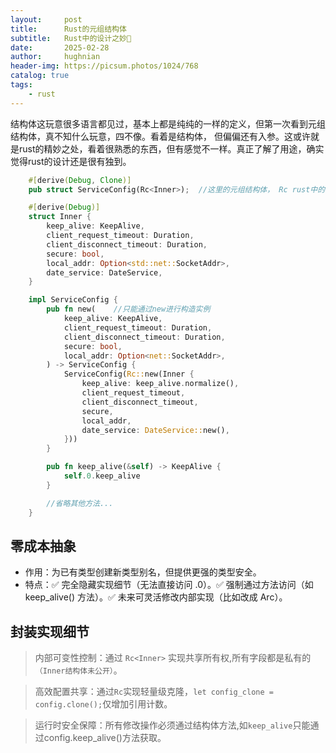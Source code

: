 ```yaml
---
layout:     post
title:      Rust的元组结构体
subtitle:   Rust中的设计之妙🦀
date:       2025-02-28
author:     hughnian
header-img: https://picsum.photos/1024/768
catalog: true
tags:
    - rust
---
```


结构体这玩意很多语言都见过，基本上都是纯纯的一样的定义，但第一次看到元组结构体，真不知什么玩意，四不像。看着是结构体， 但偏偏还有入参。这或许就是rust的精妙之处，看着很熟悉的东西，但有感觉不一样。真正了解了用途，确实觉得rust的设计还是很有独到。  

```rust
    #[derive(Debug, Clone)]
    pub struct ServiceConfig(Rc<Inner>);  //这里的元组结构体， Rc rust中的引用计数

    #[derive(Debug)]
    struct Inner {
        keep_alive: KeepAlive,
        client_request_timeout: Duration,
        client_disconnect_timeout: Duration,
        secure: bool,
        local_addr: Option<std::net::SocketAddr>,
        date_service: DateService,
    }

    impl ServiceConfig {
        pub fn new(    //只能通过new进行构造实例
            keep_alive: KeepAlive,
            client_request_timeout: Duration,
            client_disconnect_timeout: Duration,
            secure: bool,
            local_addr: Option<net::SocketAddr>,
        ) -> ServiceConfig {
            ServiceConfig(Rc::new(Inner {
                keep_alive: keep_alive.normalize(),
                client_request_timeout,
                client_disconnect_timeout,
                secure,
                local_addr,
                date_service: DateService::new(),
            }))
        }

        pub fn keep_alive(&self) -> KeepAlive {
            self.0.keep_alive
        }

        //省略其他方法...
    }
```

## 零成本抽象
* 作用：为已有类型创建新类型别名，但提供更强的类型安全。
* 特点：✅ 完全隐藏实现细节（无法直接访问 .0）。✅ 强制通过方法访问（如 keep_alive() 方法）。✅ 未来可灵活修改内部实现（比如改成 Arc）。  

## 封装实现细节
>内部可变性控制：通过 `Rc<Inner>` 实现共享所有权,所有字段都是私有的`（Inner结构体未公开）`。

>高效配置共享：通过`Rc`实现轻量级克隆，`let config_clone = config.clone();`仅增加引用计数。

>运行时安全保障：所有修改操作必须通过结构体方法,如`keep_alive`只能通过config.keep_alive()方法获取。